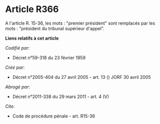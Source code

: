 # Article R366

A l'article R. 15-36, les mots : "premier président" sont remplacés par les mots : "président du tribunal supérieur d'appel".

**Liens relatifs à cet article**

_Codifié par_:

  - Décret n°59-318 du 23 février 1959

_Créé par_:

  - Décret n°2005-404 du 27 avril 2005 - art. 13 () JORF 30 avril 2005

_Abrogé par_:

  - Décret n°2011-338 du 29 mars 2011 - art. 4 (V)

_Cite_:

  - Code de procédure pénale - art. R15-36
